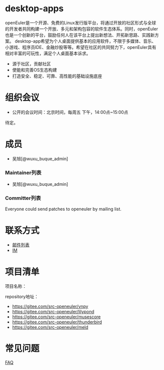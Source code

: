 # desktop-apps

openEuler是一个开源、免费的Linux发行版平台，将通过开放的社区形式与全球的开发者共同构建一个开放、多元和架构包容的软件生态体系。同时，openEuler也是一个创新的平台，鼓励任何人在该平台上提出新想法、开拓新思路、实践新方案。
desktop-app希望为个人桌面提供基本的应用软件，不限于多媒体、音乐、小游戏、程序员IDE、金融炒股等等。希望在社区的共同努力下，openEuler具有相对丰富的可玩性，满足个人桌面基本诉求。

- 源于社区，贡献社区
- 使能和完善OS生态构建
- 打造安全、稳定、可靠、高性能的基础设施底座

# 组织会议

- 公开的会议时间：北京时间，每周五 下午，14:00点~15:00点

待定。

# 成员

- 吴旭[@wuxu_buque_admin]


### Maintainer列表

- 吴旭[@wuxu_buque_admin]

### Committer列表

Everyone could send patches to openeuler by mailing list.

# 联系方式

- [邮件列表](desktop-apps@openeuler.org)
- [IM](#openeuler-dev)

# 项目清单

项目名称：

repository地址：
- https://gitee.com/src-openeuler/vnpy
- https://gitee.com/src-openeuler/lilypond
- https://gitee.com/src-openeuler/musescore
- https://gitee.com/src-openeuler/thunderbird
- https://gitee.com/src-openeuler/meld

# 常见问题

[FAQ](./faq.md)
